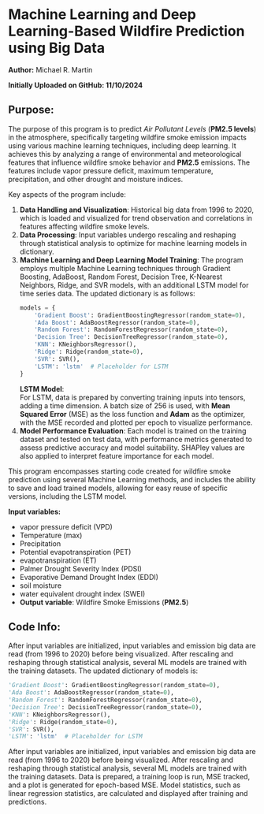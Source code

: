 # Machine Learning and Deep Learning-Based Wildfire Prediction using Big Data
**Author:** Michael R. Martin

**Initially Uploaded on GitHub: 11/10/2024**

## Purpose:  
The purpose of this program is to predict *Air Pollutant Levels* (**PM2.5 levels**) in the atmosphere, specifically targeting wildfire smoke emission impacts using various machine learning techniques, including deep learning. It achieves this by analyzing a range of environmental and meteorological features that influence wildfire smoke behavior and **PM2.5** emissions. The features include vapor pressure deficit, maximum temperature, precipitation, and other drought and moisture indices.

Key aspects of the program include:

1. **Data Handling and Visualization**: Historical big data from 1996 to 2020, which is loaded and visualized for trend observation and correlations in features affecting wildfire smoke levels.
2. **Data Processing**: Input variables undergo rescaling and reshaping through statistical analysis to optimize for machine learning models in dictionary.
3. **Machine Learning and Deep Learning Model Training**: The program employs multiple Machine Learning techniques through Gradient Boosting, AdaBoost, Random Forest, Decision Tree, K-Nearest Neighbors, Ridge, and SVR models, with an additional LSTM model for time series data. The updated dictionary is as follows:
   ```python
   models = {
       'Gradient Boost': GradientBoostingRegressor(random_state=0),
       'Ada Boost': AdaBoostRegressor(random_state=0),
       'Random Forest': RandomForestRegressor(random_state=0),
       'Decision Tree': DecisionTreeRegressor(random_state=0),
       'KNN': KNeighborsRegressor(),
       'Ridge': Ridge(random_state=0),
       'SVR': SVR(),
       'LSTM': 'lstm'  # Placeholder for LSTM
   }
   ```
   **LSTM Model**:  
   For LSTM, data is prepared by converting training inputs into tensors, adding a time dimension. A batch size of 256 is used, with **Mean Squared Error** (MSE) as the loss function and **Adam** as the optimizer, with the MSE recorded and plotted per epoch to visualize performance.
4. **Model Performance Evaluation**: Each model is trained on the training dataset and tested on test data, with performance metrics generated to assess predictive accuracy and model suitability. SHAPley values are also applied to interpret feature importance for each model.

This program encompasses starting code created for wildfire smoke prediction using several Machine Learning methods, and includes the ability to save and load trained models, allowing for easy reuse of specific versions, including the LSTM model.

**Input variables:**  
- vapor pressure deficit (VPD)  
- Temperature (max)  
- Precipitation  
- Potential evapotranspiration (PET)  
- evapotranspiration (ET)  
- Palmer Drought Severity Index (PDSI)  
- Evaporative Demand Drought Index (EDDI)  
- soil moisture  
- water equivalent drought index (SWEI)  
- **Output variable**: Wildfire Smoke Emissions (**PM2.5**)

## Code Info:  
After input variables are initialized, input variables and emission big data are read (from 1996 to 2020) before being visualized. After rescaling and reshaping through statistical analysis, several ML models are trained with the training datasets. The updated dictionary of models is:
```python
'Gradient Boost': GradientBoostingRegressor(random_state=0),
'Ada Boost': AdaBoostRegressor(random_state=0),
'Random Forest': RandomForestRegressor(random_state=0),
'Decision Tree': DecisionTreeRegressor(random_state=0),
'KNN': KNeighborsRegressor(),
'Ridge': Ridge(random_state=0),
'SVR': SVR(),
'LSTM': 'lstm'  # Placeholder for LSTM
```

After input variables are initialized, input variables and emission big data are read (from 1996 to 2020) before being visualized. After rescaling and reshaping through statistical analysis, several ML models are trained with the training datasets. Data is prepared, a training loop is run, MSE tracked, and a plot is generated for epoch-based MSE. Model statistics, such as linear regression statistics, are calculated and displayed after training and predictions.
